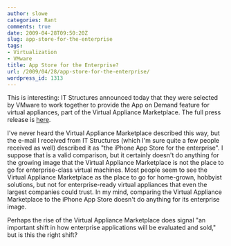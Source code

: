 ```yaml
---
author: slowe
categories: Rant
comments: true
date: 2009-04-28T09:50:20Z
slug: app-store-for-the-enterprise
tags:
- Virtualization
- VMware
title: App Store for the Enterprise?
url: /2009/04/28/app-store-for-the-enterprise/
wordpress_id: 1313
---
```


This is interesting: IT Structures announced today that they were selected by VMware to work together to provide the App on Demand feature for virtual appliances, part of the Virtual Appliance Marketplace. The full press release is [here](http://www.itstructures.com/news/09-04-28/IT_Structures_is_Selected_By_VMWARE_For_New_App_On_Demand_Capability.aspx).

I've never heard the Virtual Appliance Marketplace described this way, but the e-mail I received from IT Structures (which I'm sure quite a few people received as well) described it as "the iPhone App Store for the enterprise". I suppose that is a valid comparison, but it certainly doesn't do anything for the growing image that the Virtual Appliance Marketplace is not the place to go for enterprise-class virtual machines. Most people seem to see the Virtual Appliance Marketplace as the place to go for home-grown, hobbyist solutions, but not for enterprise-ready virtual appliances that even the largest companies could trust. In my mind, comparing the Virtual Appliance Marketplace to the iPhone App Store  doesn't do anything for its enterprise image.

Perhaps the rise of the Virtual Appliance Marketplace does signal "an important shift in how enterprise applications will be evaluated and sold," but is this the right shift?
